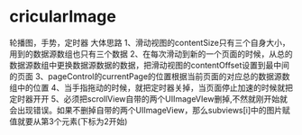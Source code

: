 # cricularImage
轮播图，手势，定时器
大体思路
1、滑动视图的contentSize只有三个自身大小，用到的数据源数组也只有三个数据
2、在每次滑动到新的一个页面的时候，从总的数据源数组中更换数据源数据的数据，把滑动视图的contentOffset设置到最中间的页面
3、pageControl的currentPage的位置根据当前页面的对应总的数据源数组中的位置
4、当手指拖动的时候，就把定时器关掉，当页面停止加速的时候就把定时器开开
5、必须把scrollView自带的两个UIImageVIew删掉,不然就刚开始就会出现错误。如果不删掉自带的两个UIImageView，那么subviews[i]中的图片赋值就要从第3个元素(下标为2开始)
